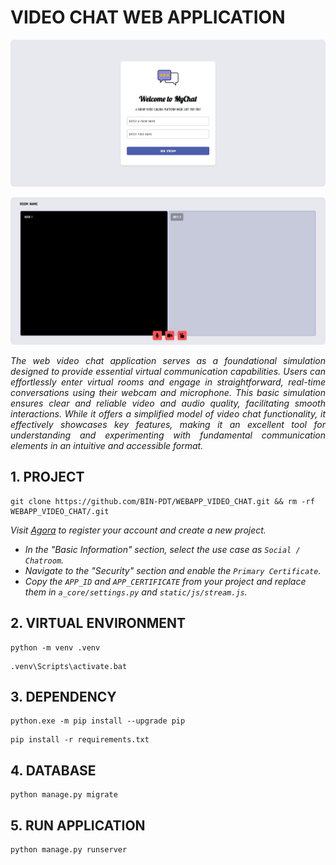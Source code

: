 # VIDEO CHAT WEB APPLICATION

![](public/LOBBY_PAGE.png)

![](public/ROOM_PAGE.png)

<p align="justify">
    <em>
        The web video chat application serves as a foundational simulation designed to provide essential virtual communication capabilities. Users can effortlessly enter virtual rooms and engage in straightforward, real-time conversations using their webcam and microphone. This basic simulation ensures clear and reliable video and audio quality, facilitating smooth interactions. While it offers a simplified model of video chat functionality, it effectively showcases key features, making it an excellent tool for understanding and experimenting with fundamental communication elements in an intuitive and accessible format.
    </em>
</p>

## 1. PROJECT

```
git clone https://github.com/BIN-PDT/WEBAPP_VIDEO_CHAT.git && rm -rf WEBAPP_VIDEO_CHAT/.git
```

<p align="justify">
    <em>
        Visit <a href="https://www.agora.io/">Agora</a> to register your account and create a new project.
        <ul>
            <li>In the "Basic Information" section, select the use case as <code>Social / Chatroom</code>.</li>
            <li>Navigate to the "Security" section and enable the <code>Primary Certificate</code>.</li>
            <li>Copy the <code>APP_ID</code> and <code>APP_CERTIFICATE</code> from your project and replace them in <code>a_core/settings.py</code> and <code>static/js/stream.js</code>.</li>
        </ul>
    </em>
</p>

## 2. VIRTUAL ENVIRONMENT

```
python -m venv .venv
```

```
.venv\Scripts\activate.bat
```

## 3. DEPENDENCY

```
python.exe -m pip install --upgrade pip
```

```
pip install -r requirements.txt
```

## 4. DATABASE

```
python manage.py migrate
```

## 5. RUN APPLICATION

```
python manage.py runserver
```
